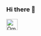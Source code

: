 ### Hi there 👋

<!--
**omareg94/omareg94** is a ✨ _special_ ✨ repository because its `README.md` (this file) appears on your GitHub profile.

Here are some ideas to get you started:

- 🔭 I’m currently working on ...
- 🌱 I’m currently learning ...
- 👯 I’m looking to collaborate on ...
- 🤔 I’m looking for help with ...
- 💬 Ask me about ...
- 📫 How to reach me: ...
- 😄 Pronouns: ...
- ⚡ Fun fact: ...
-->
<a href="https://stackoverflow.com/users/3503851/omar">
  <img src="https://www.vectorlogo.zone/logos/stackoverflow/stackoverflow-icon.svg" alt="Omar's Stack Overflow Profile" height="30" width="30">
</a>
